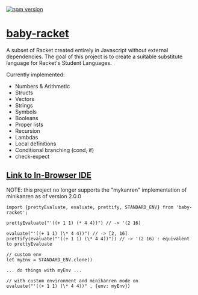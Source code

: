 [![npm version](https://badge.fury.io/js/baby-racket.svg)](https://badge.fury.io/js/baby-racket)

# [baby-racket](https://github.com/rymaju/baby-racket)

A subset of Racket created entirely in Javascript without external dependencies. The goal of this project is to create a suitable substitute language for Racket's Student Languages.

Currently implemented:
- Numbers & Arithmetic
- Structs
- Vectors
- Strings
- Symbols
- Booleans
- Proper lists
- Recursion
- Lambdas
- Local definitions
- Conditional branching (cond, if)
- check-expect


## [**Link to In-Browser IDE**](https://baby-racket.netlify.app)

NOTE: this project no longer supports the "mykanren" implementation of minikanren as of version 2.0.0

```
import {prettyEvaluate, evaluate, prettify, STANDARD_ENV} from 'baby-racket';

prettyEvaluate("'((+ 1 1) (* 4 4))") // -> '(2 16)

evaluate("'((+ 1 1) (\* 4 4))") // -> [2, 16]
prettify(evaluate("'((+ 1 1) (\* 4 4))")) // -> '(2 16) : equivalent to prettyEvaluate

// custom env
let myEnv = STANDARD_ENV.clone()

... do things with myEnv ...

// with custom environment and minikanren mode on
evaluate("'((+ 1 1) (\* 4 4))" , {env: myEnv})

```
